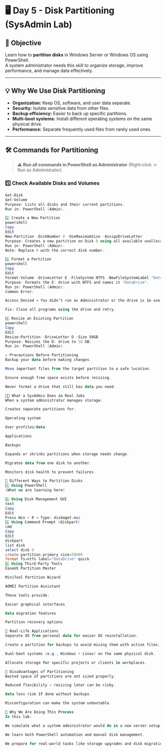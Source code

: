 # 🖥️ Day 5 - Disk Partitioning (SysAdmin Lab)

## 📌 Objective
Learn how to **partition disks** in Windows Server or Windows OS using PowerShell.  
A system administrator needs this skill to organize storage, improve performance, and manage data effectively.

---

## 💡 Why We Use Disk Partitioning
- **Organization:** Keep OS, software, and user data separate.
- **Security:** Isolate sensitive data from other files.
- **Backup efficiency:** Easier to back up specific partitions.
- **Multi-boot systems:** Install different operating systems on the same physical drive.
- **Performance:** Separate frequently used files from rarely used ones.

---

## 🛠️ Commands for Partitioning

> ⚠️ **Run all commands in PowerShell as Administrator** (Right‑click → Run as Administrator).

### 1️⃣ Check Available Disks and Volumes
```powershell
Get-Disk
Get-Volume
Purpose: Lists all disks and their current partitions.
Run in: PowerShell (Admin).

2️⃣ Create a New Partition
powershell
Copy
Edit
New-Partition -DiskNumber 0 -UseMaximumSize -AssignDriveLetter
Purpose: Creates a new partition on Disk 0 using all available unallocated space.
Run in: PowerShell (Admin).
Note: Replace 0 with the correct disk number.

3️⃣ Format a Partition
powershell
Copy
Edit
Format-Volume -DriveLetter E -FileSystem NTFS -NewFileSystemLabel "DataDrive"
Purpose: Formats the E: drive with NTFS and names it "DataDrive".
Run in: PowerShell (Admin).
Common Error:

Access Denied → You didn’t run as Administrator or the drive is in use.

Fix: Close all programs using the drive and retry.

4️⃣ Resize an Existing Partition
powershell
Copy
Edit
Resize-Partition -DriveLetter D -Size 50GB
Purpose: Resizes the D: drive to 50 GB.
Run in: PowerShell (Admin).

⚠️ Precautions Before Partitioning
Backup your data before making changes.

Move important files from the target partition to a safe location.

Ensure enough free space exists before resizing.

Never format a drive that still has data you need.

🧑‍💻 What a SysAdmin Does in Real Jobs
When a system administrator manages storage:

Creates separate partitions for:

Operating system

User profiles/data

Applications

Backups

Expands or shrinks partitions when storage needs change.

Migrates data from one disk to another.

Monitors disk health to prevent failures.

🔄 Different Ways to Partition Disks
1️⃣ Using PowerShell
(What we are learning here)

2️⃣ Using Disk Management GUI
text
Copy
Edit
Press Win + R → Type: diskmgmt.msc
3️⃣ Using Command Prompt (diskpart)
cmd
Copy
Edit
diskpart
list disk
select disk 0
create partition primary size=50000
format fs=ntfs label="DataDrive" quick
4️⃣ Using Third-Party Tools
EaseUS Partition Master

MiniTool Partition Wizard

AOMEI Partition Assistant

These tools provide:

Easier graphical interfaces

Data migration features

Partition recovery options

📅 Real-Life Applications
Separate OS from personal data for easier OS reinstallation.

Create a partition for backups to avoid mixing them with active files.

Dual-boot systems (e.g., Windows + Linux) on the same physical disk.

Allocate storage for specific projects or clients in workplaces.

🚫 Disadvantages of Partitioning
Wasted space if partitions are not sized properly.

Reduced flexibility — resizing later can be risky.

Data loss risk if done without backups.

Misconfiguration can make the system unbootable.

📝 Why We Are Doing This Process
In this lab:

We simulate what a system administrator would do in a new server setup.

We learn both PowerShell automation and manual disk management.

We prepare for real-world tasks like storage upgrades and disk migrations.

